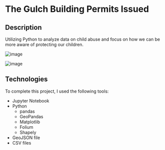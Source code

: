 # The Gulch Building Permits Issued

## Description

Utilizing Python to analyze data on child abuse and focus on how we can be more aware of protecting our children.

![image](https://user-images.githubusercontent.com/77589773/125525675-69a1cb22-cfcd-4226-be1a-b11e67549f02.png)

![image](https://user-images.githubusercontent.com/77589773/125525743-f2ce7d14-124c-4958-bb37-c1af7c02c06f.png)

## Technologies

To complete this project, I used the following tools:
- Jupyter Notebook
- Python
  - pandas
  - GeoPandas
  - Matplotlib
  - Folium
  - Shapely
- GeoJSON file
- CSV files

